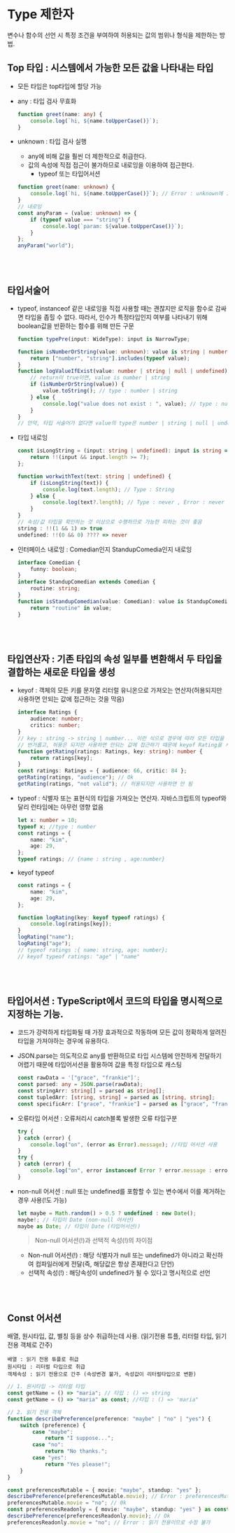 # Type 제한자

변수나 함수의 선언 시 특정 조건을 부여하여 허용되는 값의 범위나 형식을 제한하는 방법.

## Top 타입 : 시스템에서 가능한 모든 값을 나타내는 타입

-   모든 타입은 top타입에 할당 가능

-   any : 타입 검사 무효화

    ```typescript
    function greet(name: any) {
        console.log(`hi, ${name.toUpperCase()}`);
    }
    ```

-   unknown : 타입 검사 실행
    -   any에 비해 값을 훨씬 더 제한적으로 취급한다.
    -   값의 속성에 직접 접근이 불가하므로 내로잉을 이용하여 접근한다.
        -   typeof 또는 타입어서션
    ```typescript
    function greet(name: unknown) {
        console.log(`hi, ${name.toUpperCase()}`); // Error : unknown에 .toUpperCase() 불가
    }
    // 내로잉
    const anyParam = (value: unknown) => {
        if (typeof value === "string") {
            console.log(`param: ${value.toUpperCase()}`);
        }
    };
    anyParam("world");
    ```

<br></br>

## 타입서술어

-   typeof, instanceof 같은 내로잉을 직접 사용할 때는 괜찮지만 로직을 함수로 감싸면 타입을 좁힐 수 없다. 따라서, 인수가 특정타입인지 여부를 나타내기 위해 boolean값을 반환하는 함수를 위해 만든 구문
    ```typescript
    function typePre(input: WideType): input is NarrowType;
    ```
    ```typescript
    function isNumberOrString(value: unknown): value is string | number {
        return ["number", "string"].includes(typeof value);
    }
    function logValueIfExist(value: number | string | null | undefined) {
        // return이 true이면, value is number | string
        if (isNumberOrString(value)) {
            value.toString(); // type : number | string
        } else {
            console.log("value does not exist : ", value); // type : null | undefined
        }
    }
    // 만약, 타입 서술어가 없다면 value의 type은 number | string | null | undefined
    ```
-   타입 내로잉

    ```typescript
    const isLongString = (input: string | undefined): input is string => {
        return !!(input && input.length >= 7);
    };

    function workwithText(text: string | undefined) {
        if (isLongString(text)) {
            console.log(text.length); // Type : String
        } else {
            console.log(text?.length); // Type : never , Error : never 타입에 length 속성 없음
        }
    }
    // 속성/값 타입을 확인하는 것 이상으로 수행하므로 가능한 피하는 것이 좋음
    string : !!(1 && 1) => true
    undefined: !!(0 && 0) ???? => never
    ```

-   인터페이스 내로잉 : Comedian인지 StandupComedia인지 내로잉
    ```typescript
    interface Comedian {
        funny: boolean;
    }
    interface StandupComedian extends Comedian {
        routine: string;
    }
    function isStandupComedian(value: Comedian): value is StandupComedian {
        return "routine" in value;
    }
    ```

<br></br>

## 타입연산자 : 기존 타입의 속성 일부를 변환해서 두 타입을 결합하는 새로운 타입을 생성

-   keyof : 객체의 모든 키를 문자열 리터럴 유니온으로 가져오는 연산자(허용되지만 사용하면 안되는 값에 접근하는 것을 막음)

    ```typescript
    interface Ratings {
        audience: number;
        critics: number;
    }
    // key : string -> string | number... 이런 식으로 경우에 따라 모든 타입을 기입하면,
    // 번거롭고, 허용은 되지만 사용하면 안되는 값에 접근하기 때문에 keyof Rating을 사용
    function getRating(ratings: Ratings, key: string): number {
        return ratings[key];
    }
    const ratings: Ratings = { audience: 66, critic: 84 };
    getRating(ratings, "audience"); // Ok
    getRating(ratings, "not valid"); // 허용되지만 사용하면 안 됨
    ```

-   typeof : 식별자 또는 표현식의 타입을 가져오는 연산자. 자바스크립트의 typeof와 달리 런타임에는 아무런 영향 없음

    ```typescript
    let x: number = 10;
    typeof x; //type : number
    const ratings = {
        name: "kim",
        age: 29,
    };
    typeof ratings; // {name : string , age:number}
    ```

-   keyof typeof

    ```typescript
    const ratings = {
        name: "kim",
        age: 29,
    };

    function logRating(key: keyof typeof ratings) {
        console.log(ratings[key]);
    }
    logRating("name");
    logRating("age");
    // typeof ratings :{ name: string, age: number};
    // keyof typeof ratings: "age" | "name"
    ```

<br></br>

## 타입어서션 : TypeScript에서 코드의 타입을 명시적으로 지정하는 기능.

-   코드가 강력하게 타입화될 때 가장 효과적으로 작동하며 모든 값이 정확하게 알려진 타입을 가져야하는 경우에 유용하다.
-   JSON.parse는 의도적으로 any를 반환하므로 타입 시스템에 안전하게 전달하기 어렵기 때문에 타입어서션을 활용하여 값을 특정 타입으로 캐스팅

    ```typescript
    const rawData = '["grace", "frankie"]';
    const parsed: any = JSON.parse(rawData);
    const stringArr: string[] = parsed as string[];
    const tupledArr: [string, string] = parsed as [string, string];
    const specificArr: ["grace", "frankie"] = parsed as ["grace", "frankie"];
    ```

-   오류타입 어서션 : 오류처리시 catch블록 발생한 오류 타입구분

    ```typescript
    try {
    } catch (error) {
        console.log("on", (error as Error).message); //타입 어서션 사용
    }
    try {
    } catch (error) {
        console.log("on", error instanceof Error ? error.message : error); //권장
    }
    ```

-   non-null 어서션 : null 또는 undefined를 포함할 수 있는 변수에서 이를 제거하는 경우 사용(!도 가능)
    ```typescript
    let maybe = Math.random() > 0.5 ? undefined : new Date();
    maybe!; // 타입이 Date (non-null 어서션)
    maybe as Date; // 타입이 Date (타입어서션))
    ```
    > Non-null 어서션(!)과 선택적 속성(!)의 차이점
    -   Non-null 어서션(!) : 해당 식별자가 null 또는 undefined가 아니라고 확신하여 컴파일러에게 전달(즉, 해당값은 항상 존재한다고 단언)
    -   선택적 속성(!) : 해당속성이 undefined가 될 수 있다고 명시적으로 선언

<br></br>

## Const 어서션

배열, 원시타입, 값, 별칭 등을 상수 취급하는데 사용. (읽기전용 튜플, 리터럴 타입, 읽기 전용 객체로 간주)

```
배열 : 읽기 전용 튜플로 취급
원시타입 : 리터럴 타입으로 취급
객체속성 : 읽기 전용으로 간주 (속성변경 불가, 속성값이 리터럴타입으로 변환)
```

```typescript
// 1. 원시타입 -> 리터럴 타입
const getName = () => "maria"; // 타입 : () => string
const getName = () => "maria" as const; //타입 : () => 'maria"
```

```typescript
// 2. 읽기 전용 객체
function describePreference(preference: "maybe" | "no" | "yes") {
    switch (preference) {
        case "maybe":
            return "I suppose...";
        case "no":
            return "No thanks.";
        case "yes":
            return "Yes please!";
    }
}

const preferencesMutable = { movie: "maybe", standup: "yes" };
describePreference(preferencesMutable.movie); // Error : preferencesMutable.movie은 문자열 타입인데 리터럴로 들어가야 함.
preferencesMutable.movie = "no"; // 0k
const preferencesReadonly = { movie: "maybe", standup: "yes" } as const;
describePreference(preferencesReadonly.movie); // Ok
preferencesReadonly.movie = "no"; // Error : 읽기 전용이므로 수정 불가
```

